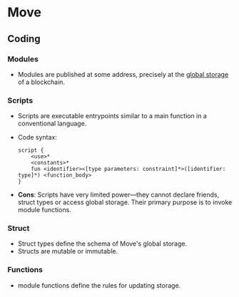 # Move

## Coding

### Modules

- Modules are published at some address, precisely at the [global storage](https://move-language.github.io/move/global-storage-structure.html) of a blockchain.

### Scripts

- Scripts are executable entrypoints similar to a main function in a conventional language.
- Code syntax:

  ```move
  script {
      <use>*
      <constants>*
      fun <identifier><[type parameters: constraint]*>([identifier: type]*) <function_body>
  }
  ```

- **Cons**: Scripts have very limited power—they cannot declare friends, struct types or access global storage. Their primary purpose is to invoke module functions.

### Struct

- Struct types define the schema of Move's global storage.
- Structs are mutable or immutable.

### Functions

- module functions define the rules for updating storage.
